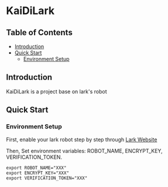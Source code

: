 # KaiDiLark



## Table of Contents

- [Introduction](README.md#Introduction)
- [Quick Start](README.md#Quick-start)
  - [Environment Setup](README.md#Environment-setup)

## Introduction

KaiDiLark is a project base on lark's robot


## Quick Start

### Environment Setup

First, enable your lark robot step by step through [Lark Website](https://www.larksuite.com/hc/en-US/articles/360048487780-use-lark-flow-to-send-messages-as-a-bot)

Then, Set environment variables: ROBOT_NAME, ENCRYPT_KEY, VERIFICATION_TOKEN.

```shell
export ROBOT_NAME="XXX"
export ENCRYPT_KEY="XXX"
export VERIFICATION_TOKEN="XXX"
```
